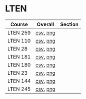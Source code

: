 # LTEN

| Course | Overall | Section |
| ------ | ------- | ------- |
| LTEN 259 | [csv](https://github.com/UCSD-Historical-Enrollment-Data/2024Spring/blob/main/overall/LTEN%20259.csv), [png](https://raw.githubusercontent.com/UCSD-Historical-Enrollment-Data/2024Spring/main/plot_overall/LTEN%20259.png) |  |
| LTEN 110 | [csv](https://github.com/UCSD-Historical-Enrollment-Data/2024Spring/blob/main/overall/LTEN%20110.csv), [png](https://raw.githubusercontent.com/UCSD-Historical-Enrollment-Data/2024Spring/main/plot_overall/LTEN%20110.png) |  |
| LTEN 28 | [csv](https://github.com/UCSD-Historical-Enrollment-Data/2024Spring/blob/main/overall/LTEN%2028.csv), [png](https://raw.githubusercontent.com/UCSD-Historical-Enrollment-Data/2024Spring/main/plot_overall/LTEN%2028.png) |  |
| LTEN 181 | [csv](https://github.com/UCSD-Historical-Enrollment-Data/2024Spring/blob/main/overall/LTEN%20181.csv), [png](https://raw.githubusercontent.com/UCSD-Historical-Enrollment-Data/2024Spring/main/plot_overall/LTEN%20181.png) |  |
| LTEN 180 | [csv](https://github.com/UCSD-Historical-Enrollment-Data/2024Spring/blob/main/overall/LTEN%20180.csv), [png](https://raw.githubusercontent.com/UCSD-Historical-Enrollment-Data/2024Spring/main/plot_overall/LTEN%20180.png) |  |
| LTEN 23 | [csv](https://github.com/UCSD-Historical-Enrollment-Data/2024Spring/blob/main/overall/LTEN%2023.csv), [png](https://raw.githubusercontent.com/UCSD-Historical-Enrollment-Data/2024Spring/main/plot_overall/LTEN%2023.png) |  |
| LTEN 144 | [csv](https://github.com/UCSD-Historical-Enrollment-Data/2024Spring/blob/main/overall/LTEN%20144.csv), [png](https://raw.githubusercontent.com/UCSD-Historical-Enrollment-Data/2024Spring/main/plot_overall/LTEN%20144.png) |  |
| LTEN 245 | [csv](https://github.com/UCSD-Historical-Enrollment-Data/2024Spring/blob/main/overall/LTEN%20245.csv), [png](https://raw.githubusercontent.com/UCSD-Historical-Enrollment-Data/2024Spring/main/plot_overall/LTEN%20245.png) |  |
